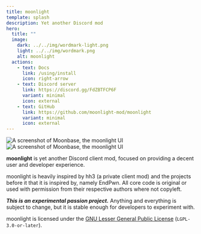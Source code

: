 ```yaml
---
title: moonlight
template: splash
description: Yet another Discord mod
hero:
  title: ""
  image:
    dark: ../../img/wordmark-light.png
    light: ../../img/wordmark.png
    alt: moonlight
  actions:
    - text: Docs
      link: /using/install
      icon: right-arrow
    - text: Discord server
      link: https://discord.gg/FdZBTFCP6F
      variant: minimal
      icon: external
    - text: GitHub
      link: https://github.com/moonlight-mod/moonlight
      variant: minimal
      icon: external
---
```


<img class="light:sl-hidden" src="/moonbase.png" alt="A screenshot of Moonbase, the moonlight UI" />
<img class="dark:sl-hidden" src="/moonbase-light.png" alt="A screenshot of Moonbase, the moonlight UI" />

**moonlight** is yet another Discord client mod, focused on providing a decent user and developer experience.

moonlight is heavily inspired by hh3 (a private client mod) and the projects before it that it is inspired by, namely EndPwn. All core code is original or used with permission from their respective authors where not copyleft.

**_This is an experimental passion project._** Anything and everything is subject to change, but it is stable enough for developers to experiment with.

moonlight is licensed under the [GNU Lesser General Public License](https://www.gnu.org/licenses/lgpl-3.0.html) (`LGPL-3.0-or-later`).
